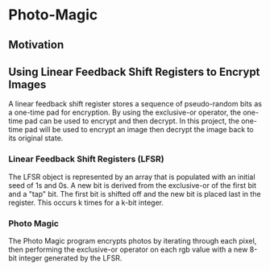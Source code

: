 # Photo-Magic

## Motivation

## Using Linear Feedback Shift Registers to Encrypt Images
A linear feedback shift register stores a sequence of pseudo-random bits as a one-time pad for encryption. By using the exclusive-or operator, the one-time pad can be used to encrypt and then decrypt. In this project, the one-time pad will be used to encrypt an image then decrypt the image back to its original state.

### Linear Feedback Shift Registers (LFSR)
The LFSR object is represented by an array that is populated with an initial seed of 1s and 0s. A new bit is derived from the exclusive-or of the first bit and a "tap" bit. The first bit is shifted off and the new bit is placed last in the register. This occurs k times for a k-bit integer. 


### Photo Magic 
The Photo Magic program encrypts photos by iterating through each pixel, then performing the exclusive-or operator on each rgb value with a new 8-bit integer generated by the LFSR.

